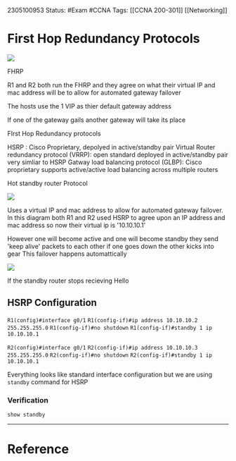 2305100953
	Status: #Exam #CCNA
		Tags: [[CCNA 200-301]] [[Networking]]

# First Hop Redundancy Protocols

<img src = 'https://i.gyazo.com/5257881d230062f87a6cfb1b36d4f581.png'>

FHRP 

R1 and R2 both run the FHRP and they agree on what their virtual IP and mac address will be to allow for automated gateway failover

The hosts use the 1 VIP as thier default gateway address

If one of the gateway gails another gateway will take its place



FIrst Hop Redundancy protocols

HSRP : Cisco Proprietary, depolyed in active/standby pair
Virtual Router redundancy protocol (VRRP): open standard deployed in active/standby pair very simliar to HSRP
Gatway load balancing protocol (GLBP): Cisco proprietary supports active/active load balancing across multiple routers



Hot standby router Protocol

<img src = 'https://i.gyazo.com/cc6fad205167c8d1c4adb251dd0e7481.png'>

Uses a virtual IP and mac address to allow for automated gateway failover.
In this diagram both R1 and R2 used HSRP to agree upon an IP address and mac address so now their virtual ip is '10.10.10.1'

However one will become active and one will become standby
they send 'keep alive' packets to each other if one goes down the other kicks into gear
This failover happens automattically


<img src = 'https://i.gyazo.com/32d264e15ea291c73c30eaedfebe98ff.png'>

If the standby router stops recieving Hello


## HSRP Configuration

`R1(config)#interface g0/1`
`R1(config-if)#ip address 10.10.10.2 255.255.255.0`
`R1(config-if)#no shutdown`
`R1(config-if)#standby 1 ip 10.10.10.1`

`R2(config)#interface g0/1`
`R2(config-if)#ip address 10.10.10.3 255.255.255.0`
`R2(config-if)#no shutdown`
`R2(config-if)#standby 1 ip 10.10.10.1`




Everything looks like standard interface configuration but we are using `standby` command for HSRP

### Verification

`show standby`


















---
# Reference